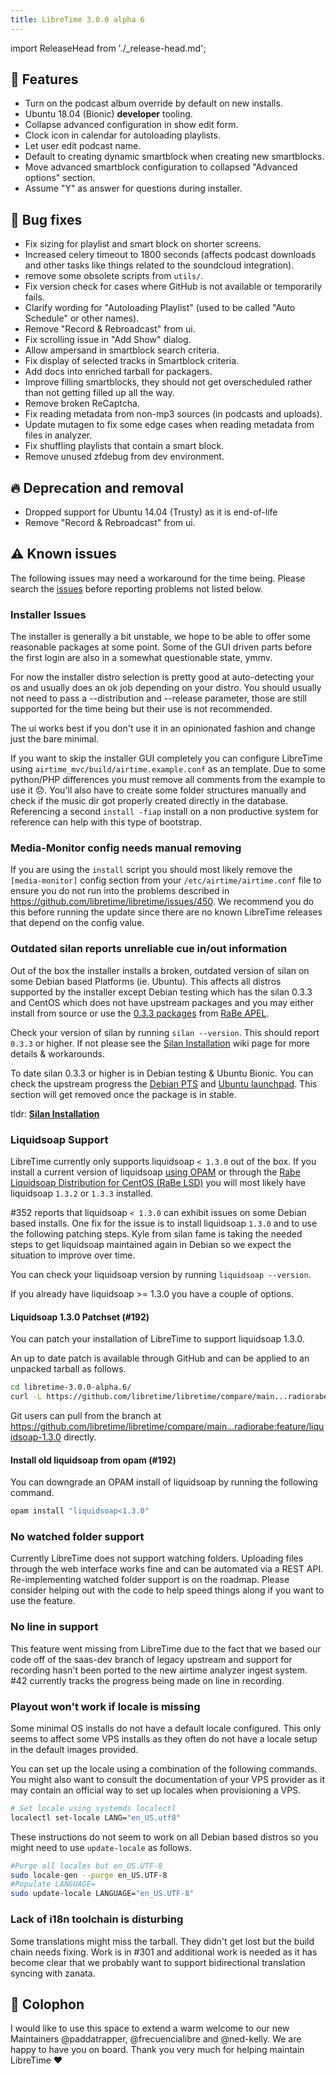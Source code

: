 ```yaml
---
title: LibreTime 3.0.0 alpha 6
---
```


import ReleaseHead from './\_release-head.md';

<ReleaseHead date="2018-12-23" version="3.0.0-alpha.6"/>

## :rocket: Features

- Turn on the podcast album override by default on new installs.
- Ubuntu 18.04 (Bionic) **developer** tooling.
- Collapse advanced configuration in show edit form.
- Clock icon in calendar for autoloading playlists.
- Let user edit podcast name.
- Default to creating dynamic smartblock when creating new smartblocks.
- Move advanced smartblock configuration to collapsed "Advanced options" section.
- Assume "Y" as answer for questions during installer.

## :bug: Bug fixes

- Fix sizing for playlist and smart block on shorter screens.
- Increased celery timeout to 1800 seconds (affects podcast downloads and other tasks like things related to the soundcloud integration).
- remove some obsolete scripts from `utils/`.
- Fix version check for cases where GitHub is not available or temporarily fails.
- Clarify wording for "Autoloading Playlist" (used to be called "Auto Schedule" or other names).
- Remove "Record & Rebroadcast" from ui.
- Fix scrolling issue in "Add Show" dialog.
- Allow ampersand in smartblock search criteria.
- Fix display of selected tracks in Smartblock criteria.
- Add docs into enriched tarball for packagers.
- Improve filling smartblocks, they should not get overscheduled rather than not getting filled up all the way.
- Remove broken ReCaptcha.
- Fix reading metadata from non-mp3 sources (in podcasts and uploads).
- Update mutagen to fix some edge cases when reading metadata from files in analyzer.
- Fix shuffling playlists that contain a smart block.
- Remove unused zfdebug from dev environment.

## :fire: Deprecation and removal

- Dropped support for Ubuntu 14.04 (Trusty) as it is end-of-life
- Remove "Record & Rebroadcast" from ui.

## :warning: Known issues

The following issues may need a workaround for the time being. Please search the [issues](https://github.com/libretime/libretime/issues) before reporting problems not listed below.

### Installer Issues

The installer is generally a bit unstable, we hope to be able to offer some reasonable packages at some point. Some of the GUI driven parts before the first login are also in a somewhat questionable state, ymmv.

For now the installer distro selection is pretty good at auto-detecting your os and usually does an ok job depending on your distro. You should usually not need to pass a --distribution and --release parameter, those are still supported for the time being but their use is not recommended.

The ui works best if you don't use it in an opinionated fashion and change just the bare minimal.

If you want to skip the installer GUI completely you can configure LibreTime using `airtime_mvc/build/airtime.example.conf` as an template. Due to some python/PHP differences you must remove all comments from the example to use it 😞. You'll also have to create some folder structures manually and check if the music dir got properly created directly in the database. Referencing a second `install -fiap` install on a non productive system for reference can help with this type of bootstrap.

### Media-Monitor config needs manual removing

If you are using the `install` script you should most likely remove the `[media-monitor]` config section from your `/etc/airtime/airtime.conf` file to ensure you do not run into the problems described in
https://github.com/libretime/libretime/issues/450. We recommend you do this before running the update since there are no known LibreTime releases that depend on the config value.

### Outdated silan reports unreliable cue in/out information

Out of the box the installer installs a broken, outdated version of silan on some Debian based Platforms (ie. Ubuntu). This affects all distros supported by the installer except Debian testing which has the silan 0.3.3 and CentOS which does not have upstream packages and you may either install from source or use the [0.3.3 packages](https://github.com/radiorabe/centos-rpm-silan) from [RaBe APEL](https://build.opensuse.org/project/show/home:radiorabe:audio).

Check your version of silan by running `silan --version`. This should report `0.3.3` or higher. If not please see the [Silan Installation](https://github.com/libretime/libretime/wiki/Silan-Installation) wiki page for more details & workarounds.

To date silan 0.3.3 or higher is in Debian testing & Ubuntu Bionic. You can check the upstream progress the [Debian PTS](https://tracker.debian.org/pkg/silan) and [Ubuntu launchpad](https://launchpad.net/ubuntu/+source/silan). This section will get removed once the package is in stable.

tldr: **[Silan Installation](https://github.com/libretime/libretime/wiki/Silan-Installation)**

### Liquidsoap Support

LibreTime currently only supports liquidsoap `< 1.3.0` out of the box. If you install a current version of liquidsoap [using OPAM](https://www.liquidsoap.info/) or through the [Rabe Liquidsoap Distribution for CentOS (RaBe LSD)](https://build.opensuse.org/project/show/home:radiorabe:liquidsoap) you will most likely have liquidsoap `1.3.2` or `1.3.3` installed.

#352 reports that liquidsoap `< 1.3.0` can exhibit issues on some Debian based installs. One fix for the issue is to install liquidsoap `1.3.0` and to use the following patching steps. Kyle from silan fame is taking the needed steps to get liquidsoap maintained again in Debian so we expect the situation to improve over time.

You can check your liquidsoap version by running `liquidsoap --version`.

If you already have liquidsoap >= 1.3.0 you have a couple of options.

#### Liquidsoap 1.3.0 Patchset (#192)

You can patch your installation of LibreTime to support liquidsoap 1.3.0.

An up to date patch is available through GitHub and can be applied to an unpacked tarball as follows.

```bash
cd libretime-3.0.0-alpha.6/
curl -L https://github.com/libretime/libretime/compare/main...radiorabe:feature/liquidsoap-1.3.0.patch | patch -p1
```

Git users can pull from the branch at https://github.com/libretime/libretime/compare/main...radiorabe:feature/liquidsoap-1.3.0 directly.

#### Install old liquidsoap from opam (#192)

You can downgrade an OPAM install of liquidsoap by running the following command.

```bash
opam install "liquidsoap<1.3.0"
```

### No watched folder support

Currently LibreTime does not support watching folders. Uploading files through the web interface works fine and can be automated via a REST API. Re-implementing watched folder support is on the roadmap. Please consider helping out with the code to help speed things along if you want to use the feature.

### No line in support

This feature went missing from LibreTime due to the fact that we based our code off of the saas-dev branch of legacy upstream and support for recording hasn't been ported to the new airtime analyzer ingest system. #42 currently tracks the progress being made on line in recording.

### Playout won't work if locale is missing

Some minimal OS installs do not have a default locale configured. This only seems to affect some VPS installs as they often do not have a locale setup in the default images provided.

You can set up the locale using a combination of the following commands. You might also want to consult the documentation of your VPS provider as it may contain an official way to set up locales when provisioning a VPS.

```bash
# Set locale using systemds localectl
localectl set-locale LANG="en_US.utf8"
```

These instructions do not seem to work on all Debian based distros so you might need to use `update-locale` as follows.

```bash
#Purge all locales but en_US.UTF-8
sudo locale-gen --purge en_US.UTF-8
#Populate LANGUAGE=
sudo update-locale LANGUAGE="en_US.UTF-8"
```

### Lack of i18n toolchain is disturbing

Some translations might miss the tarball. They didn't get lost but the build chain needs fixing. Work is in #301 and additional work is needed as it has become clear that we probably want to support bidirectional translation syncing with zanata.

## :memo: Colophon

I would like to use this space to extend a warm welcome to our new Maintainers @paddatrapper, @frecuencialibre and @ned-kelly. We are happy to have you on board. Thank you very much for helping maintain LibreTime ❤️
